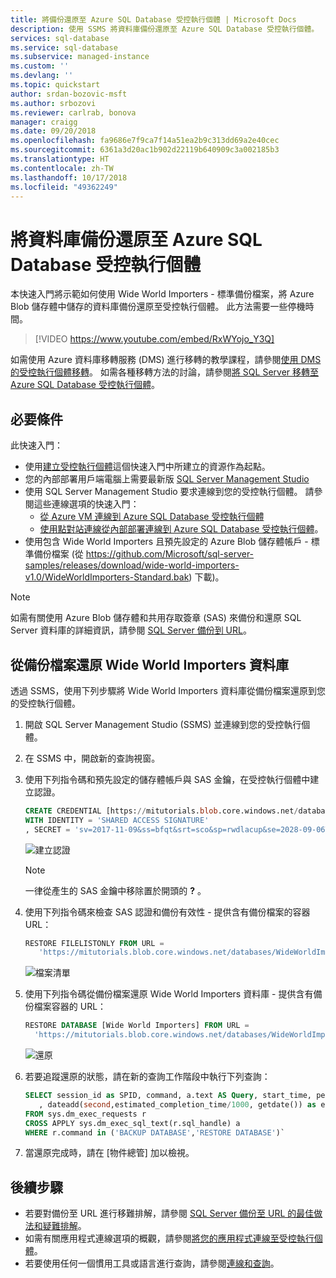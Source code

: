 ```yaml
---
title: 將備份還原至 Azure SQL Database 受控執行個體 | Microsoft Docs
description: 使用 SSMS 將資料庫備份還原至 Azure SQL Database 受控執行個體。
services: sql-database
ms.service: sql-database
ms.subservice: managed-instance
ms.custom: ''
ms.devlang: ''
ms.topic: quickstart
author: srdan-bozovic-msft
ms.author: srbozovi
ms.reviewer: carlrab, bonova
manager: craigg
ms.date: 09/20/2018
ms.openlocfilehash: fa9686e7f9ca7f14a51ea2b9c313dd69a2e40cec
ms.sourcegitcommit: 6361a3d20ac1b902d22119b640909c3a002185b3
ms.translationtype: HT
ms.contentlocale: zh-TW
ms.lasthandoff: 10/17/2018
ms.locfileid: "49362249"
---
```

# <a name="restore-a-database-backup-to-an-azure-sql-database-managed-instance"></a>將資料庫備份還原至 Azure SQL Database 受控執行個體

本快速入門將示範如何使用 Wide World Importers - 標準備份檔案，將 Azure Blob 儲存體中儲存的資料庫備份還原至受控執行個體。 此方法需要一些停機時間。 

> [!VIDEO https://www.youtube.com/embed/RxWYojo_Y3Q]

如需使用 Azure 資料庫移轉服務 (DMS) 進行移轉的教學課程，請參閱[使用 DMS 的受控執行個體移轉](../dms/tutorial-sql-server-to-managed-instance.md)。 如需各種移轉方法的討論，請參閱[將 SQL Server 移轉至 Azure SQL Database 受控執行個體](sql-database-managed-instance-migrate.md)。

## <a name="prerequisites"></a>必要條件

此快速入門：
- 使用[建立受控執行個體](sql-database-managed-instance-get-started.md)這個快速入門中所建立的資源作為起點。
- 您的內部部署用戶端電腦上需要最新版 [SQL Server Management Studio](https://docs.microsoft.com/sql/ssms/sql-server-management-studio-ssms)
- 使用 SQL Server Management Studio 要求連線到您的受控執行個體。 請參閱這些連線選項的快速入門：
  - [從 Azure VM 連線到 Azure SQL Database 受控執行個體](sql-database-managed-instance-configure-vm.md)
  - [使用點對站連線從內部部署連線到 Azure SQL Database 受控執行個體](sql-database-managed-instance-configure-p2s.md)。
- 使用包含 Wide World Importers 且預先設定的 Azure Blob 儲存體帳戶 - 標準備份檔案 (從 https://github.com/Microsoft/sql-server-samples/releases/download/wide-world-importers-v1.0/WideWorldImporters-Standard.bak) 下載)。

> [!NOTE]
> 如需有關使用 Azure Blob 儲存體和共用存取簽章 (SAS) 來備份和還原 SQL Server 資料庫的詳細資訊，請參閱 [SQL Server 備份到 URL](sql-database-managed-instance-get-started-restore.md)。

## <a name="restore-the-wide-world-importers-database-from-a-backup-file"></a>從備份檔案還原 Wide World Importers 資料庫

透過 SSMS，使用下列步驟將 Wide World Importers 資料庫從備份檔案還原到您的受控執行個體。

1. 開啟 SQL Server Management Studio (SSMS) 並連線到您的受控執行個體。
2. 在 SSMS 中，開啟新的查詢視窗。
3. 使用下列指令碼和預先設定的儲存體帳戶與 SAS 金鑰，在受控執行個體中建立認證。

   ```sql
   CREATE CREDENTIAL [https://mitutorials.blob.core.windows.net/databases] 
   WITH IDENTITY = 'SHARED ACCESS SIGNATURE'
   , SECRET = 'sv=2017-11-09&ss=bfqt&srt=sco&sp=rwdlacup&se=2028-09-06T02:52:55Z&st=2018-09-04T18:52:55Z&spr=https&sig=WOTiM%2FS4GVF%2FEEs9DGQR9Im0W%2BwndxW2CQ7%2B5fHd7Is%3D' 
   ```

    ![建立認證](./media/sql-database-managed-instance-get-started-restore/credential.png)

    > [!NOTE]
    > 一律從產生的 SAS 金鑰中移除置於開頭的 **?** 。
  
3. 使用下列指令碼來檢查 SAS 認證和備份有效性 - 提供含有備份檔案的容器 URL：

   ```sql
   RESTORE FILELISTONLY FROM URL = 
      'https://mitutorials.blob.core.windows.net/databases/WideWorldImporters-Standard.bak'
   ```

    ![檔案清單](./media/sql-database-managed-instance-get-started-restore/file-list.png)

4. 使用下列指令碼從備份檔案還原 Wide World Importers 資料庫 - 提供含有備份檔案容器的 URL：

   ```sql
   RESTORE DATABASE [Wide World Importers] FROM URL =
     'https://mitutorials.blob.core.windows.net/databases/WideWorldImporters-Standard.bak'
   ```

    ![還原](./media/sql-database-managed-instance-get-started-restore/restore.png)

5. 若要追蹤還原的狀態，請在新的查詢工作階段中執行下列查詢：

   ```sql
   SELECT session_id as SPID, command, a.text AS Query, start_time, percent_complete
      , dateadd(second,estimated_completion_time/1000, getdate()) as estimated_completion_time 
   FROM sys.dm_exec_requests r 
   CROSS APPLY sys.dm_exec_sql_text(r.sql_handle) a 
   WHERE r.command in ('BACKUP DATABASE','RESTORE DATABASE')`
   ```

6. 當還原完成時，請在 [物件總管] 加以檢視。 

## <a name="next-steps"></a>後續步驟

- 若要對備份至 URL 進行移難排解，請參閱 [SQL Server 備份至 URL 的最佳做法和疑難排解](https://docs.microsoft.com/sql/relational-databases/backup-restore/sql-server-backup-to-url-best-practices-and-troubleshooting)。
- 如需有關應用程式連線選項的概觀，請參閱[將您的應用程式連線至受控執行個體](sql-database-managed-instance-connect-app.md)。
- 若要使用任何一個慣用工具或語言進行查詢，請參閱[連線和查詢](sql-database-connect-query.md)。
